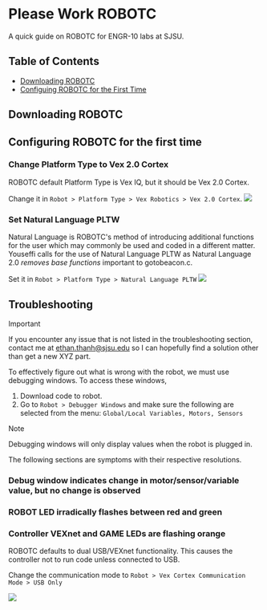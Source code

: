 # Please Work ROBOTC
A quick guide on ROBOTC for ENGR-10 labs at SJSU.

## Table of Contents
- [Downloading ROBOTC](#downloading-robotc)
- [Configuing ROBOTC for the First Time](#configuring-robotc-for-the-first-time)

## Downloading ROBOTC


## Configuring ROBOTC for the first time
### Change Platform Type to Vex 2.0 Cortex

ROBOTC default Platform Type is Vex IQ, but it should be Vex 2.0 Cortex.

Change it in `Robot > Platform Type > Vex Robotics > Vex 2.0 Cortex`.
<img src="https://github.com/user-attachments/assets/3d529a47-8d94-40d2-9cea-f56b53d2fbe6">


### Set Natural Language PLTW

Natural Language is ROBOTC's method of introducing additional functions for the user which may commonly be used and coded in a different matter. Youseffi calls for the use of Natural Language PLTW as Natural Language 2.0 _removes base functions_ important to gotobeacon.c.

Set it in `Robot > Platform Type > Natural Language PLTW`
<img src="https://github.com/user-attachments/assets/f627f365-55df-4bd1-b12e-556fb9a8b112">


###

## Troubleshooting
>[!IMPORTANT]
>If you encounter any issue that is not listed in the troubleshooting section, contact me at ethan.thanh@sjsu.edu so I can hopefully find a solution other than get a new XYZ part.


To effectively figure out what is wrong with the robot, we must use debugging windows. To access these windows,

1. Download code to robot.
2. Go to `Robot > Debugger Windows` and make sure the following are selected from the menu: `Global/Local Variables, Motors, Sensors`

>[!NOTE]
>Debugging windows will only display values when the robot is plugged in.

The following sections are symptoms with their respective resolutions.

### Debug window indicates change in motor/sensor/variable value, but no change is observed



### ROBOT LED irradically flashes between red and green



### Controller VEXnet and GAME LEDs are flashing orange
ROBOTC defaults to dual USB/VEXnet functionality. This causes the controller not to run code unless connected to USB.

Change the communication mode to `Robot > Vex Cortex Communication Mode > USB Only`

<img src="https://github.com/user-attachments/assets/c59b8bc1-d92a-4b81-9c54-412057a2705f">

